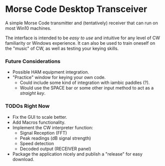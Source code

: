 # Morse Code Desktop Transceiver

A simple Morse Code transmitter and (tentatively) receiver that can run on most Win10 machines.

The interface is intended to be _easy to use_ and intuitive for any level of CW familiarity or Windows experience. It can also be used to train oneself on the "music" of CW, as well as testing your keying skills.

### Future Considerations
- Possible HAM equipment integration.
- "Practice" window for keying your own code.
  - Could include some kind of integration with iambic paddles (?).
  - Would use the SPACE bar or some other input method to act as a _straight key_.

### TODOs Right Now
- Fix the GUI to scale better.
- Add Macros functionality.
- Implement the CW interpreter function:
  - Signal Reception (FFT)
  - Peak readings (dB signal strength)
  - Speed detection
  - Decoded output (RECEIVER panel)
- Package the application nicely and publish a "release" for easy download.